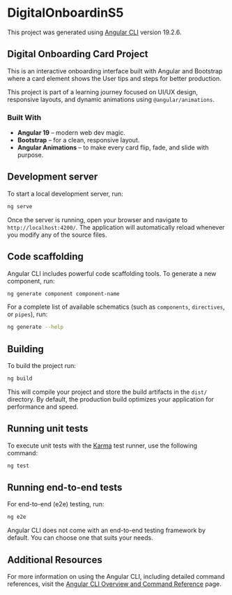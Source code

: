 # DigitalOnboardinS5

This project was generated using [Angular CLI](https://github.com/angular/angular-cli) version 19.2.6.

## Digital Onboarding Card Project

This is an interactive onboarding interface built with Angular and Bootstrap where a card element shows the User tips and steps for better production.

This project is part of a learning journey focused on UI/UX design, responsive layouts, and dynamic animations using `@angular/animations`.

### Built With
- **Angular 19** – modern web dev magic.
- **Bootstrap** – for a clean, responsive layout.
- **Angular Animations** – to make every card flip, fade, and slide with purpose.

## Development server

To start a local development server, run:

```bash
ng serve
```

Once the server is running, open your browser and navigate to `http://localhost:4200/`. The application will automatically reload whenever you modify any of the source files.

## Code scaffolding

Angular CLI includes powerful code scaffolding tools. To generate a new component, run:

```bash
ng generate component component-name
```

For a complete list of available schematics (such as `components`, `directives`, or `pipes`), run:

```bash
ng generate --help
```

## Building

To build the project run:

```bash
ng build
```

This will compile your project and store the build artifacts in the `dist/` directory. By default, the production build optimizes your application for performance and speed.

## Running unit tests

To execute unit tests with the [Karma](https://karma-runner.github.io) test runner, use the following command:

```bash
ng test
```

## Running end-to-end tests

For end-to-end (e2e) testing, run:

```bash
ng e2e
```

Angular CLI does not come with an end-to-end testing framework by default. You can choose one that suits your needs.

## Additional Resources

For more information on using the Angular CLI, including detailed command references, visit the [Angular CLI Overview and Command Reference](https://angular.dev/tools/cli) page.
